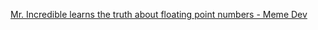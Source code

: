 [Mr. Incredible learns the truth about floating point numbers - Meme Dev](https://youtu.be/O6FsyQZzJJ0?si=YGDomzV1Y45HAf1F)

